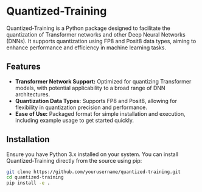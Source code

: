 # Quantized-Training

Quantized-Training is a Python package designed to facilitate the quantization of Transformer networks and other Deep Neural Networks (DNNs). It supports quantization using FP8 and Posit8 data types, aiming to enhance performance and efficiency in machine learning tasks.

## Features

- **Transformer Network Support:** Optimized for quantizing Transformer models, with potential applicability to a broad range of DNN architectures.
- **Quantization Data Types:** Supports FP8 and Posit8, allowing for flexibility in quantization precision and performance.
- **Ease of Use:** Packaged format for simple installation and execution, including example usage to get started quickly.

## Installation

Ensure you have Python 3.x installed on your system. You can install Quantized-Training directly from the source using pip:

```bash
git clone https://github.com/yourusername/quantized-training.git
cd quantized-training
pip install -e .
